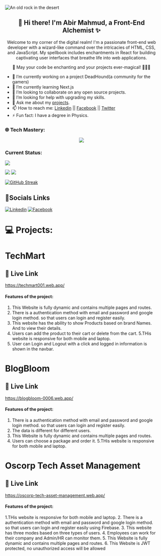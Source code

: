 
![An old rock in the desert](/assets/canva.gif "Abir Mahmud")


<h2 align="center"> 🚀 Hi there! I'm Abir Mahmud, a Front-End Alchemist ✨</h2>
<!-- <h3 align="center">I am a professional Front-End Web Developer</h3> -->
<p align="center">Welcome to my corner of the digital realm! I'm a passionate front-end web developer with a wizard-like command over the intricacies of HTML, CSS, and JavaScript. My spellbook includes enchantments in React for building captivating user interfaces that breathe life into web applications.<p>

<p align="center">🌟 May your code be enchanting and your projects ever-magical! 🧙‍♂️✨<p>




- 🔭 I’m currently working on a project DeadHound(a community for the gamers) 
- 🌱 I’m currently learning Next.js
- 👯 I’m looking to collaborate on any open source projects.
- 🤔 I’m looking for help with upgrading my skills.
- 💬 Ask me about my [projects](https://www.twitter.com).
- 📫 How to reach me: [Linkedin](https://www.linkedin.com/in/web-abirmahmud/) || [Facebook](https://www.facebook.com/abirmahmudXD) || [Twitter](https://www.twitter.com/abirmahmud_)
- ⚡ Fun fact: I have a degree in Physics.

### 🌐 Tech Mastery:
<p align="center">
  <a href="https://skillicons.dev">
    <img src="https://skillicons.dev/icons?i=html,css,tailwind,javascript,react,nodejs,express,firebase,git" />
  </a>
</p>

### Current Status:
![](http://github-profile-summary-cards.vercel.app/api/cards/profile-details?username=abir-exe&theme=monokai)

![](http://github-profile-summary-cards.vercel.app/api/cards/most-commit-language?username=abir-exe&theme=monokai)     ![](http://github-profile-summary-cards.vercel.app/api/cards/stats?username=abir-exe&theme=monokai) 

[![GitHub Streak](https://github-readme-streak-stats.herokuapp.com?user=abir-exe&theme=dracula&border_radius=4)](https://git.io/streak-stats)



## 🔗Socials Links
[![Linkedin](https://img.shields.io/badge/linkedin-0A66C2?style=for-the-badge&logo=linkedin&logoColor=white)](https://www.linkedin.com/in/web-abirmahmud/)
[![Facebook](https://img.shields.io/badge/facebook-1DA1F2?style=for-the-badge&logo=facebook&logoColor=white)](https://www.facebook.com/abir.mahmudXD/)


# 💻 Projects:
# TechMart
🔗 Live Link
---------------------------
https://techmart001.web.app/

#### Features of the project:

1. This Website is fully dynamic and contains multiple pages and routes.
2. There is a authentication method with email and password and google login method. so that users can login and register easily.
3. This website has the ability to show Products based on brand Names. And to view their details.
4. Users can add the product to their cart or delete from the cart.
5.THis website is responsive for both mobile and laptop.
6. User can Login and Logout with a click and logged in information is shown in the navbar.

# BlogBloom
🔗 Live Link
---------------------------
https://blogbloom-0006.web.app/

#### Features of the project:

1. There is a authentication method with email and password and google login method. so that users can login and register easily.
2. The data is different for different users.
3. This Website is fully dynamic and contains multiple pages and routes.
4. Users can choose a package and order it.
5.THis website is responsive for both mobile and laptop.


# Oscorp Tech Asset Management
🔗 Live Link
---------------------------
https://oscorp-tech-asset-management.web.app/

#### Features of the project:

1.THis website is responsive for both mobile and laptop. 
2. There is a authentication method with email and password and google login method. so that users can login and register easily using Firebase.
3. This website has three modes based on three types of users.
4. Employees can work for their company and Admin/HR can monitor them.
5. This Website is fully dynamic and contains multiple pages and routes.
6. This Website is JWT protected, no unauthorized access will be allowed
